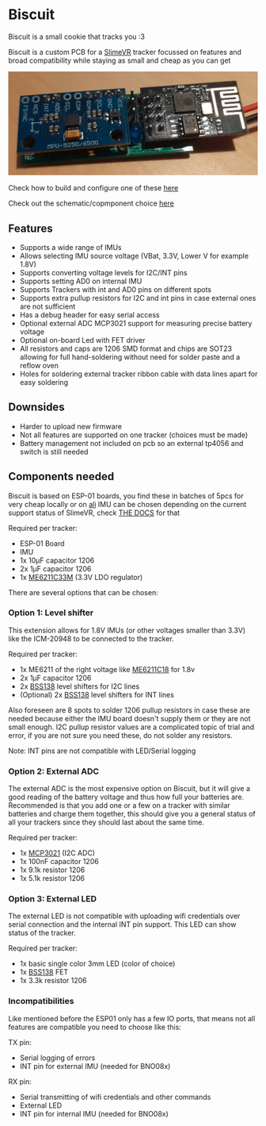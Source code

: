 # Biscuit

Biscuit is a small cookie that tracks you :3

Biscuit is a custom PCB for a [SlimeVR](https://github.com/SlimeVR/SlimeVR-Tracker-ESP) tracker focussed on features and broad compatibility while staying as small and cheap as you can get

![](/img/BiscuitFull.jpg)

Check how to build and configure one of these [here](Construction.md)

Check out the schematic/copmponent choice [here](Schematic.md)

## Features

- Supports a wide range of IMUs
- Allows selecting IMU source voltage (VBat, 3.3V, Lower V for example 1.8V)
- Supports converting voltage levels for I2C/INT pins
- Supports setting AD0 on internal IMU
- Supports Trackers with int and AD0 pins on different spots
- Supports extra pullup resistors for I2C and int pins in case external ones are not sufficient
- Has a debug header for easy serial access
- Optional external ADC MCP3021 support for measuring precise battery voltage
- Optional on-board Led with FET driver
- All resistors and caps are 1206 SMD format and chips are SOT23 allowing for full hand-soldering without need for solder paste and a reflow oven
- Holes for soldering external tracker ribbon cable with data lines apart for easy soldering

## Downsides

- Harder to upload new firmware
- Not all features are supported on one tracker (choices must be made)
- Battery management not included on pcb so an external tp4056 and switch is still needed

## Components needed

Biscuit is based on ESP-01 boards, you find these in batches of 5pcs for very cheap locally or on [ali](https://aliexpress.com/item/32693314450.html)
IMU can be chosen depending on the current support status of SlimeVR, check [THE DOCS](https://docs.slimevr.dev/components-guide.html) for that

Required per tracker:
- ESP-01 Board
- IMU
- 1x 10µF capacitor 1206
- 2x 1µF capacitor 1206
- 1x [ME6211C33M](https://aliexpress.com/item/32959896723.html) (3.3V LDO regulator)

There are several options that can be chosen:

### Option 1: Level shifter

This extension allows for 1.8V IMUs (or other voltages smaller than 3.3V) like the ICM-20948 to be connected to the tracker.

Required per tracker:
- 1x ME6211 of the right voltage like [ME6211C18](https://aliexpress.com/item/1005002058216911.html) for 1.8v
- 2x 1µF capacitor 1206
- 2x [BSS138](https://aliexpress.com/item/32944629649.html) level shifters for I2C lines
- (Optional) 2x [BSS138](https://aliexpress.com/item/32944629649.html) level shifters for INT lines

Also foreseen are 8 spots to solder 1206 pullup resistors in case these are needed because either the IMU board doesn't supply them or they are not small enough. I2C pullup resistor values are a complicated topic of trial and error, if you are not sure you need these, do not solder any resistors.

Note: INT pins are not compatible with LED/Serial logging

### Option 2: External ADC

The external ADC is the most expensive option on Biscuit, but it will give a good reading of the battery voltage and thus how full your batteries are. Recommended is that you add one or a few on a tracker with similar batteries and charge them together, this should give you a general status of all your trackers since they should last about the same time.

Required per tracker:
- 1x [MCP3021](https://aliexpress.com/item/32632899790.html) (I2C ADC)
- 1x 100nF capacitor 1206
- 1x 9.1k resistor 1206
- 1x 5.1k resistor 1206

### Option 3: External LED

The external LED is not compatible with uploading wifi credentials over serial connection and the internal INT pin support. This LED can show status of the tracker.

Required per tracker:
- 1x basic single color 3mm LED (color of choice)
- 1x [BSS138](https://aliexpress.com/item/32944629649.html) FET
- 1x 3.3k resistor 1206

### Incompatibilities

Like mentioned before the ESP01 only has a few IO ports, that means not all features are compatible you need to choose like this:

TX pin:
- Serial logging of errors
- INT pin for external IMU (needed for BNO08x)

RX pin:
- Serial transmitting of wifi credentials and other commands
- External LED
- INT pin for internal IMU (needed for BNO08x)